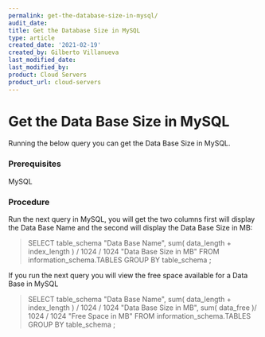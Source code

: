 ```yaml
---
permalink: get-the-database-size-in-mysql/
audit_date:
title: Get the Database Size in MySQL
type: article
created_date: '2021-02-19'
created_by: Gilberto Villanueva
last_modified_date:
last_modified_by: 
product: Cloud Servers
product_url: cloud-servers
---
```


#  Get the Data Base Size in MySQL

Running the below query you can get the Data Base Size in MySQL.

### Prerequisites

MySQL

### Procedure

Run the next query in MySQL, you will get the two columns first will display the Data Base Name and the second will display the Data Base Size in MB:

>SELECT table_schema "Data Base Name", sum( data_length + index_length ) / 1024 / 1024 "Data Base Size in MB"
FROM information_schema.TABLES GROUP BY table_schema ;

If you run the next query you will view the free space available for a Data Base in MySQL
>SELECT table_schema "Data Base Name",
sum( data_length + index_length ) / 1024 /
1024 "Data Base Size in MB",
sum( data_free )/ 1024 / 1024 "Free Space in MB"
FROM information_schema.TABLES
GROUP BY table_schema ;
